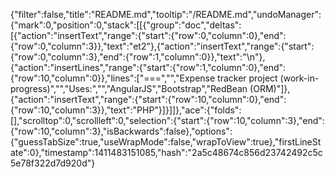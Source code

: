 {"filter":false,"title":"README.md","tooltip":"/README.md","undoManager":{"mark":0,"position":0,"stack":[[{"group":"doc","deltas":[{"action":"insertText","range":{"start":{"row":0,"column":0},"end":{"row":0,"column":3}},"text":"et2"},{"action":"insertText","range":{"start":{"row":0,"column":3},"end":{"row":1,"column":0}},"text":"\n"},{"action":"insertLines","range":{"start":{"row":1,"column":0},"end":{"row":10,"column":0}},"lines":["===","","Expense tracker project (work-in-progress)","","Uses:","","AngularJS","Bootstrap","RedBean (ORM)"]},{"action":"insertText","range":{"start":{"row":10,"column":0},"end":{"row":10,"column":3}},"text":"PHP"}]}]]},"ace":{"folds":[],"scrolltop":0,"scrollleft":0,"selection":{"start":{"row":10,"column":3},"end":{"row":10,"column":3},"isBackwards":false},"options":{"guessTabSize":true,"useWrapMode":false,"wrapToView":true},"firstLineState":0},"timestamp":1411483151085,"hash":"2a5c48674c856d23742492c5c5e78f322d7d920d"}